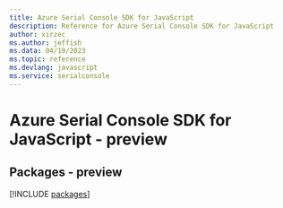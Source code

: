 ```yaml
---
title: Azure Serial Console SDK for JavaScript
description: Reference for Azure Serial Console SDK for JavaScript
author: xirzec
ms.author: jeffish
ms.data: 04/19/2023
ms.topic: reference
ms.devlang: javascript
ms.service: serialconsole
---
```

# Azure Serial Console SDK for JavaScript - preview
## Packages - preview
[!INCLUDE [packages](serial-console-index.md)]